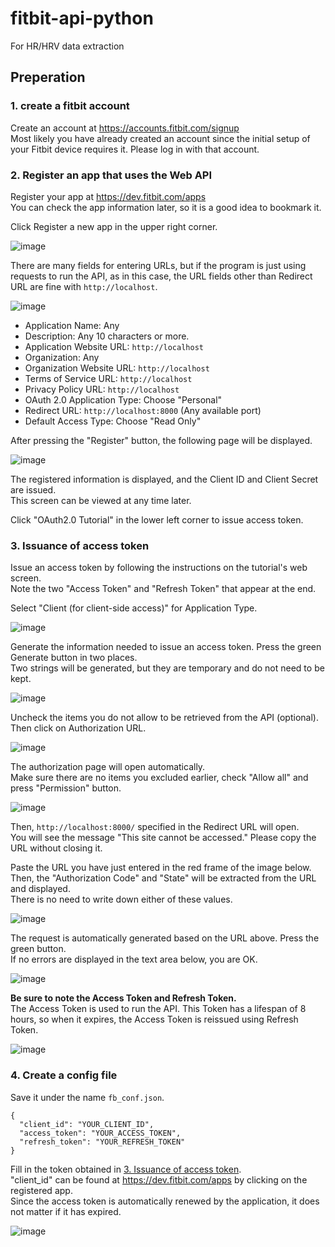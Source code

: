 # fitbit-api-python
For HR/HRV data extraction

## Preperation
### 1. create a fitbit account
Create an account at https://accounts.fitbit.com/signup  
Most likely you have already created an account since the initial setup of your Fitbit device requires it. Please log in with that account.  

### 2. Register an app that uses the Web API
Register your app at https://dev.fitbit.com/apps  
You can check the app information later, so it is a good idea to bookmark it.  

Click Register a new app in the upper right corner.

![image](https://github.com/sunfish256/fitbit-api-python/assets/84883098/8b148f87-8b0f-42bc-9abd-e9d283993122)

There are many fields for entering URLs, but if the program is just using requests to run the API, as in this case, the URL fields other than Redirect URL are fine with `http://localhost`.

![image](https://github.com/sunfish256/fitbit-api-python/assets/84883098/f02186fd-7fc0-4b67-bdd2-c9d40b29695d)

- Application Name: Any
- Description: Any 10 characters or more.
- Application Website URL: `http://localhost`
- Organization: Any
- Organization Website URL: `http://localhost`
- Terms of Service URL: `http://localhost`
- Privacy Policy URL: `http://localhost`
- OAuth 2.0 Application Type: Choose "Personal"
- Redirect URL: `http://localhost:8000` (Any available port)
- Default Access Type: Choose "Read Only"

After pressing the "Register" button, the following page will be displayed.  

![image](https://github.com/sunfish256/fitbit-api-python/assets/84883098/76ca9c80-8b7a-4f2f-bd5f-0cafdcc36712)

The registered information is displayed, and the Client ID and Client Secret are issued.  
This screen can be viewed at any time later.  

Click "OAuth2.0 Tutorial" in the lower left corner to issue access token.  

### 3. Issuance of access token
Issue an access token by following the instructions on the tutorial's web screen.  
Note the two "Access Token" and "Refresh Token" that appear at the end.  

Select "Client (for client-side access)" for Application Type.  

![image](https://github.com/sunfish256/fitbit-api-python/assets/84883098/7285adad-6449-4b73-829a-5c11cbd6f4b6)

Generate the information needed to issue an access token. Press the green Generate button in two places.  
Two strings will be generated, but they are temporary and do not need to be kept.  

![image](https://github.com/sunfish256/fitbit-api-python/assets/84883098/5c5102ea-fb78-42a6-8feb-ec83c1b42009)

Uncheck the items you do not allow to be retrieved from the API (optional).  
Then click on Authorization URL.  

![image](https://github.com/sunfish256/fitbit-api-python/assets/84883098/a9cf2f71-de88-4dc1-a39c-0f934fc88911)

The authorization page will open automatically.  
Make sure there are no items you excluded earlier, check "Allow all" and press "Permission" button.  

![image](https://github.com/sunfish256/fitbit-api-python/assets/84883098/32870d2f-f4d5-448b-90b7-a6991b1ab66d)

Then, `http://localhost:8000/` specified in the Redirect URL will open.  
You will see the message "This site cannot be accessed." Please copy the URL without closing it.  

Paste the URL you have just entered in the red frame of the image below.  
Then, the "Authorization Code" and "State" will be extracted from the URL and displayed.  
There is no need to write down either of these values.  

![image](https://github.com/sunfish256/fitbit-api-python/assets/84883098/ff822549-88a8-4451-b328-876d91dcf6e7)

The request is automatically generated based on the URL above. Press the green button.  
If no errors are displayed in the text area below, you are OK.  

![image](https://github.com/sunfish256/fitbit-api-python/assets/84883098/860e6ba0-b52f-498b-b5fa-bfba09fcea7a)

**Be sure to note the Access Token and Refresh Token.**  
The Access Token is used to run the API. This Token has a lifespan of 8 hours, so when it expires, the Access Token is reissued using Refresh Token.

![image](https://github.com/sunfish256/fitbit-api-python/assets/84883098/ad226a3d-94df-42b8-92a1-e11ffc4c6aae)

### 4. Create a config file
Save it under the name `fb_conf.json`.
```
{
  "client_id": "YOUR_CLIENT_ID",
  "access_token": "YOUR_ACCESS_TOKEN",
  "refresh_token": "YOUR_REFRESH_TOKEN"
}
```
Fill in the token obtained in [3. Issuance of access token](#3-issuance-of-access-token).  
"client_id" can be found at https://dev.fitbit.com/apps by clicking on the registered app.  
Since the access token is automatically renewed by the application, it does not matter if it has expired.  

![image](https://github.com/sunfish256/fitbit-api-python/assets/84883098/2ea8e312-0c8b-47e5-8643-57734b2753bb)

